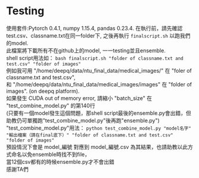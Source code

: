 # Testing
使用套件:Pytorch 0.4.1, numpy 1.15.4, pandas 0.23.4.
在執行前，請先確認test.csv、classname.txt在同一folder下,
之後再執行 ```finalscript.sh``` 以跑我們的model.  
此檔案將下載所有不在github上的model, 一一testing並且ensemble.  
shell script用法如： ```bash finalscript.sh "folder of classname.txt and test.csv" "folder of images"```  
例如我可用 "/home/deepq/data/ntu_final_data/medical_images/" 在 "foler of classname.txt and test.csv",  
和 "/home/deepq/data/ntu_final_data/medical_images/images" 在 "folder of images". (on deepq platform).  
如果發生 CUDA out of memory error, 請縮小 "batch_size" 在 "test_combine_model.py" 的第140行  
(只要有一個model發生這個問題，那shell script最後的ensemble.py會出錯，但助教仍可單獨跑"test_combine_model.py"後再跑"ensemble.py")
"test_combine_model.py"用法： ```python test_combine_model.py "model名字" "輸出檔案（請在final底下）" "folder of classname.txt and test.csv" "folder of images"```  
預設情況下會是 model_編號 對應到 model_編號.csv 為其結果，也請助教以此方式命名以免ensemble時找不到file，    
當12個csv都有的時候ensemble.py才不會出錯  
感謝TA們
